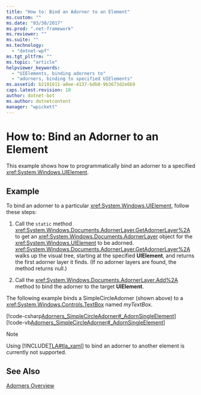 ```yaml
---
title: "How to: Bind an Adorner to an Element"
ms.custom: ""
ms.date: "03/30/2017"
ms.prod: ".net-framework"
ms.reviewer: ""
ms.suite: ""
ms.technology: 
  - "dotnet-wpf"
ms.tgt_pltfrm: ""
ms.topic: "article"
helpviewer_keywords: 
  - "UIElements, binding adorners to"
  - "adorners, binding to specified UIElements"
ms.assetid: b2101611-a0ee-4137-bdb8-9b3673d2e6b9
caps.latest.revision: 10
author: dotnet-bot
ms.author: dotnetcontent
manager: "wpickett"
---
```

# How to: Bind an Adorner to an Element
This example shows how to programmatically bind an adorner to a specified <xref:System.Windows.UIElement>.  
  
## Example  
 To bind an adorner to a particular <xref:System.Windows.UIElement>, follow these steps:  
  
1.  Call the `static` method <xref:System.Windows.Documents.AdornerLayer.GetAdornerLayer%2A> to get an <xref:System.Windows.Documents.AdornerLayer> object for the <xref:System.Windows.UIElement> to be adorned. <xref:System.Windows.Documents.AdornerLayer.GetAdornerLayer%2A> walks up the visual tree, starting at the specified **UIElement**, and returns the first adorner layer it finds. (If no adorner layers are found, the method returns null.)  
  
2.  Call the <xref:System.Windows.Documents.AdornerLayer.Add%2A> method to bind the adorner to the target **UIElement**.  
  
 The following example binds a SimpleCircleAdorner (shown above) to a <xref:System.Windows.Controls.TextBox> named *myTextBox*.  
  
 [!code-csharp[Adorners_SimpleCircleAdorner#_AdornSingleElement](../../../../samples/snippets/csharp/VS_Snippets_Wpf/Adorners_SimpleCircleAdorner/CSharp/Window1.xaml.cs#_adornsingleelement)]
 [!code-vb[Adorners_SimpleCircleAdorner#_AdornSingleElement](../../../../samples/snippets/visualbasic/VS_Snippets_Wpf/Adorners_SimpleCircleAdorner/VisualBasic/Window1.xaml.vb#_adornsingleelement)]  
  
> [!NOTE]
>  Using [!INCLUDE[TLA#tla_xaml](../../../../includes/tlasharptla-xaml-md.md)] to bind an adorner to another element is currently not supported.  
  
## See Also  
 [Adorners Overview](../../../../docs/framework/wpf/controls/adorners-overview.md)
